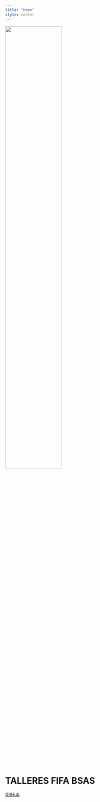 ```yaml
---
title: "Home"
style: center
---
```


<img src="img/logo_fifa-white.png" width="60%">

# TALLERES FIFA BSAS

<span id="forkongithub">
  <a href="{{ site.source_link }}" class="bg-blue">
     GitHub <i class="fa fa-github"></i>
  </a>
</span>
